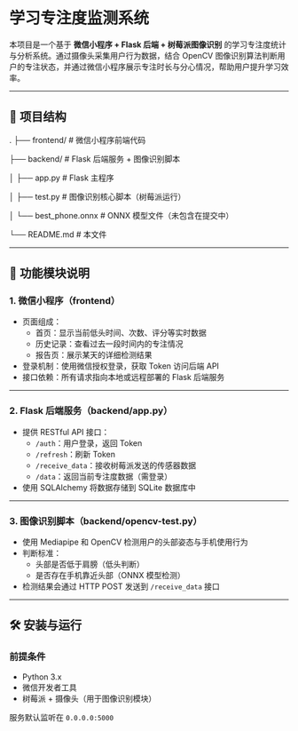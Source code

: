# 学习专注度监测系统

本项目是一个基于 **微信小程序 + Flask 后端 + 树莓派图像识别** 的学习专注度统计与分析系统。通过摄像头采集用户行为数据，结合 OpenCV 图像识别算法判断用户的专注状态，并通过微信小程序展示专注时长与分心情况，帮助用户提升学习效率。

------

## 📁 项目结构
.
├── frontend/         # 微信小程序前端代码

├── backend/          # Flask 后端服务 + 图像识别脚本

│   ├── app.py        # Flask 主程序

│   ├── test.py       # 图像识别核心脚本（树莓派运行）

│   └── best_phone.onnx  # ONNX 模型文件（未包含在提交中）

└── README.md         # 本文件

------

## 🧩 功能模块说明

### 1. 微信小程序（frontend）

- 页面组成：
  - 首页：显示当前低头时间、次数、评分等实时数据
  - 历史记录：查看过去一段时间内的专注情况
  - 报告页：展示某天的详细检测结果
- 登录机制：使用微信授权登录，获取 Token 访问后端 API
- 接口依赖：所有请求指向本地或远程部署的 Flask 后端服务

------

### 2. Flask 后端服务（backend/app.py）

- 提供 RESTful API 接口：
  - `/auth`：用户登录，返回 Token
  - `/refresh`：刷新 Token
  - `/receive_data`：接收树莓派发送的传感器数据
  - `/data`：返回当前专注度数据（需登录）
- 使用 SQLAlchemy 将数据存储到 SQLite 数据库中

------

### 3. 图像识别脚本（backend/opencv-test.py）

- 使用 Mediapipe 和 OpenCV 检测用户的头部姿态与手机使用行为
- 判断标准：
  - 头部是否低于肩膀（低头判断）
  - 是否存在手机靠近头部（ONNX 模型检测）
- 检测结果会通过 HTTP POST 发送到 `/receive_data` 接口

------

## 🛠️ 安装与运行

### 前提条件

- Python 3.x
- 微信开发者工具
- 树莓派 + 摄像头（用于图像识别模块）

服务默认监听在 `0.0.0.0:5000`
